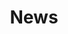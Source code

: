 ---
layout: news
title: "News"
news:
  - date: "Altijd"
    description: "Eenmalige afspraken zijn mogelijk voor het beeldhouwen in steen met een groep, voor een speciale gelegenheid"
    location: "Lochem"

  - date: "April 15-17, 2017"
    description: "Deelname aan Kunstroute Lochem, met beelden en schilderijen."
    details: "12.00 - 17.00 uur<br>Velhorst 4, 7241 TB Lochem"
    link: "http://www.kunstinlochem.nl"
    link_text: "www.kunstinlochem.nl"
    image: "IMG_6167.jpg"
    image_alt: "schilderij"

  - date: "March 2015"
    description: "Start nieuwe cursus"
    location: "Lochem"

  - date: "January 19 - February 23, 2014"
    description: "Exhibition: in \"Galerie de Burgerij\""
    location: "Vorden, the Netherlands"

  - date: "August - October 2012"
    description: "Exhibition: bronze trees in \"de Levenstuinen van Het Groot Hontschoten\""
    location: "Teuge, the Netherlands"

  - date: "May 27-28, 2012"
    description: "\"Pinkster-expositie\""
    location: "Huize Ekeby, Voorst"
    image: "Poster Pinksterexpositie 2012.jpg"
    image_alt: "poster 2012"
    image_link: "/news/pinksterexpo2012/"

  - date: "September - October 2011"
    description: "Residency in Mendocino California"
    link: "http://www.mendocinoartcenter.org"
    link_text: "www.mendocinoartcenter.org"
    image: "IMG_2860.jpg"
    image_alt: "Mendocino"
    image_link: "/site-specific/california-residency/"

  - date: "July 9-15, 2011"
    description: "Exhibition Bronkhorst, the Netherlands"
    image: "Uitnood Bronkhorst klein.jpg"
    image_alt: "bronkhorst"
    image_link: "/news/bronkhorst2011/"

  - date: "2010"
    description: "Work in progress: Inspirare - Expirare"
    image: "IMG_8011.jpg"
    image_alt: "inspirare"
    image_link: "/news/inspirare2010/"

  - date: "June 25 - July 5, 2009"
    description: "Sculptor meeting"
    details: "Villa Biener, Cipressa, Italy"
    link: "http://www.villabiener.com"
    link_text: "www.villabiener.com"
    image: "judit foto 006.jpg"
    image_alt: "Cipressa 06"
    image_link: "/site-specific/cipressa/"

  - date: "May 31 - June 1, 2009"
    description: "\"Pinkster-expositie\""
    location: "Huize Ekeby, Voorst"
    image: "liggend jose.jpg"
    image_alt: "pinkster expositie"
    image_link: "/news/pinksterexpositie2009/"

  - date: "November 30 - December 21, 2008"
    description: "Exhibition: Klarenbeek, the Netherlands"
    link: "http://www.delandweg.nl/"
    link_text: "Galerie de Landweg"

  - date: "September 13, 2008"
    description: "Opening Exhibition Voorst, the Netherlands"
    image: "news/opening-ceremony-sept-2008/DSC_0017.jpg"
    image_alt: "Opening ceremony"
    image_link: "/news/opening-ceremony-sept-2008/"

  - date: "September 13-28, 2008"
    description: "Exhibition Voorst - Sculptures, the Netherlands"
    link: "https://www.nelstarbusmann.nl"
    link_text: "www.nelstarbusmann.nl"
    image: "Uitnood Saskia2.jpg"
    image_alt: "Uitnodiging Saskia 13 sept 2008"
    image_link: "/news/expositie-13-28-sept-2008/"

  - date: "February 11 - March 10, 2008"
    description: "Exhibition EcoFuturiste, Monaco"
    link: "http://www.artyecology.org/"
    link_text: "www.artyecology.org"
    image: "monaco park oud.jpg"
    image_alt: "Monaco park - les jardins des Boulingrins 1930"

  - date: "July 7, 2007"
    description: "Revelation of Tsunami monument (The wave)"
    image: "070707_093.jpg"
    image_alt: "tsunami monument"
    image_link: "/stone/wave/"
---